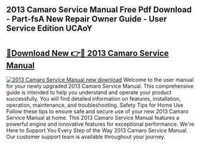## 2013 Camaro Service Manual Free Pdf Download - Part-fsA New Repair Owner Guide - User Service Edition UCAoY

# <h2><a href="http://bc10006.oget.top/?id=2013+Camaro+Service+Manual">🔗Download New 👉🔴 2013 Camaro Service Manual</a></h2>

[![2013 Camaro Service Manual new download](https://i.imgur.com/5g1atiW.png)](http://bc10006.oget.top/?id=2013+Camaro+Service+Manual)
Welcome to the user manual for your newly upgraded 2013 Camaro Service Manual. This comprehensive guide is intended to help you understand and operate your product successfully. You will find detailed information on features, installation, operation, maintenance, and troubleshooting. Safety Tips for Home Use Follow these tips to ensure safe and secure use of your new 2013 Camaro Service Manual at home. This 2013 Camaro Service Manual features a powerful engine and innovative features for exceptional performance. We're Here to Support You Every Step of the Way 2013 Camaro Service Manual. Our customer support team is available throughout your journey.
